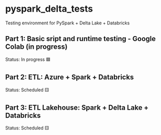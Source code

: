 # pyspark_delta_tests
Testing environment for PySpark + Delta Lake + Databricks

## Part 1: Basic sript and runtime testing - Google Colab (in progress)
Status: In progress 🟦
<br>
## Part 2: ETL: Azure + Spark + Databricks
Status: Scheduled 🟨
<br>
## Part 3: ETL Lakehouse: Spark + Delta Lake + Databricks
Status: Scheduled 🟨
